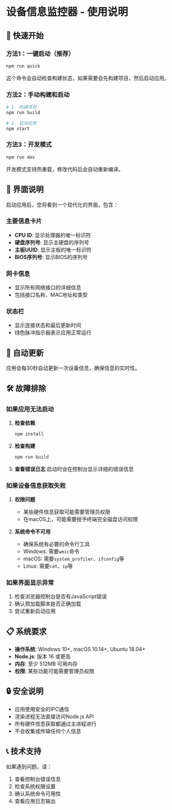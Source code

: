 # 设备信息监控器 - 使用说明

## 🚀 快速开始

### 方法1：一键启动（推荐）
```bash
npm run quick
```
这个命令会自动检查构建状态，如果需要会先构建项目，然后启动应用。

### 方法2：手动构建和启动
```bash
# 1. 构建项目
npm run build

# 2. 启动应用
npm start
```

### 方法3：开发模式
```bash
npm run dev
```
开发模式支持热重载，修改代码后会自动重新编译。



## 📱 界面说明

启动应用后，您将看到一个现代化的界面，包含：

### 主要信息卡片
- **CPU ID**: 显示处理器的唯一标识符
- **硬盘序列号**: 显示主硬盘的序列号
- **主板UUID**: 显示主板的唯一标识符
- **BIOS序列号**: 显示BIOS的序列号

### 网卡信息
- 显示所有网络接口的详细信息
- 包括接口名称、MAC地址和类型

### 状态栏
- 显示连接状态和最后更新时间
- 绿色脉冲指示器表示应用正常运行

## 🔄 自动更新

应用会每30秒自动更新一次设备信息，确保信息的实时性。

## 🛠️ 故障排除

### 如果应用无法启动

1. **检查依赖**
   ```bash
   npm install
   ```

2. **检查构建**
   ```bash
   npm run build
   ```

3. **查看错误日志**
   启动时会在控制台显示详细的错误信息

### 如果设备信息获取失败

1. **权限问题**
   - 某些硬件信息获取可能需要管理员权限
   - 在macOS上，可能需要授予终端完全磁盘访问权限

2. **系统命令不可用**
   - 确保系统有必要的命令行工具
   - Windows: 需要`wmic`命令
   - macOS: 需要`system_profiler`、`ifconfig`等
   - Linux: 需要`cat`、`ip`等

### 如果界面显示异常

1. 检查浏览器控制台是否有JavaScript错误
2. 确认预加载脚本是否正确加载
3. 尝试重新启动应用

## 📋 系统要求

- **操作系统**: Windows 10+, macOS 10.14+, Ubuntu 18.04+
- **Node.js**: 版本 16 或更高
- **内存**: 至少 512MB 可用内存
- **权限**: 某些功能可能需要管理员权限

## 🔒 安全说明

- 应用使用安全的IPC通信
- 渲染进程无法直接访问Node.js API
- 所有硬件信息获取都通过主进程进行
- 不会收集或传输任何个人信息

## 📞 技术支持

如果遇到问题，请：

1. 查看控制台错误信息
2. 检查系统权限设置
3. 确认系统命令可用性
4. 查看应用日志输出
